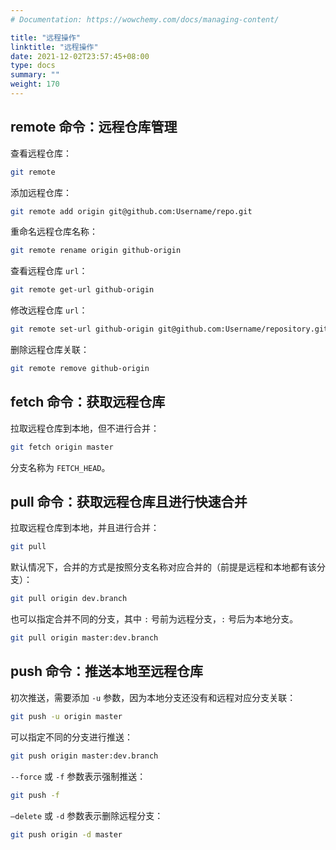 ```yaml
---
# Documentation: https://wowchemy.com/docs/managing-content/

title: "远程操作"
linktitle: "远程操作"
date: 2021-12-02T23:57:45+08:00
type: docs
summary: ""
weight: 170
---
```


<!--more-->

## remote 命令：远程仓库管理

查看远程仓库：

```bash
git remote
```

添加远程仓库：

```bash
git remote add origin git@github.com:Username/repo.git
```

重命名远程仓库名称：

```bash
git remote rename origin github-origin
```

查看远程仓库 `url`：

```bash
git remote get-url github-origin
```

修改远程仓库 `url`：

```bash
git remote set-url github-origin git@github.com:Username/repository.git
```

删除远程仓库关联：

```bash
git remote remove github-origin
```

## fetch 命令：获取远程仓库

拉取远程仓库到本地，但不进行合并：

```bash
git fetch origin master
```

分支名称为 `FETCH_HEAD`。

## pull 命令：获取远程仓库且进行快速合并

拉取远程仓库到本地，并且进行合并：

```bash
git pull
```

默认情况下，合并的方式是按照分支名称对应合并的（前提是远程和本地都有该分支）：

```bash
git pull origin dev.branch
```

也可以指定合并不同的分支，其中 `:` 号前为远程分支，`:` 号后为本地分支。

```bash
git pull origin master:dev.branch
```

## push 命令：推送本地至远程仓库

初次推送，需要添加 `-u` 参数，因为本地分支还没有和远程对应分支关联：

```bash
git push -u origin master
```

可以指定不同的分支进行推送：

```bash
git push origin master:dev.branch
```

`--force` 或 `-f` 参数表示强制推送：

```bash
git push -f
```

`–delete` 或 `-d` 参数表示删除远程分支：

```bash
git push origin -d master
```